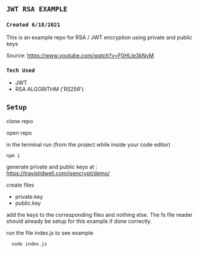 ## `JWT RSA EXAMPLE`

### `Created 6/18/2021`
This is an example repo for RSA / JWT encryption using private and public keys

Source: https://www.youtube.com/watch?v=F0HLIe3kNvM

### `Tech Used`

- JWT
- RSA ALGORITHM ('RS256')

## `Setup`

clone repo

open repo

in the terminal run (from the project while inside your code editor)
```
npm i
```

generate private and public keys at : https://travistidwell.com/jsencrypt/demo/


create files
- private.key
- public.key

add the keys to the corresponding files and nothing else.
The fs file reader should already be setup for this example if done correctly.

run the file index.js to see example

```
  node index.js
```